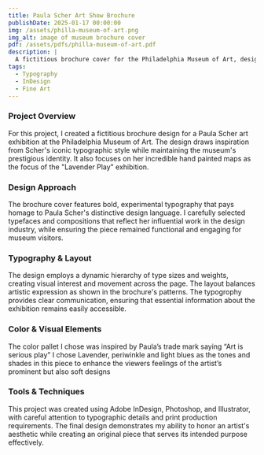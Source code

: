 ```yaml
---
title: Paula Scher Art Show Brochure
publishDate: 2025-01-17 00:00:00
img: /assets/philla-museum-of-art.png
img_alt: image of museum brochure cover
pdf: /assets/pdfs/philla-museum-of-art.pdf
description: |
  A fictitious brochure cover for the Philadelphia Museum of Art, designed by Rachel Weiss.
tags:
  - Typography
  - InDesign
  - Fine Art
---
```


### Project Overview

For this project, I created a fictitious brochure design for a Paula Scher art exhibition at the Philadelphia Museum of Art. The design draws inspiration from Scher's iconic typographic style while maintaining the museum's prestigious identity. It also focuses on her incredible hand painted maps as the focus of the "Lavender Play" exhibition.

### Design Approach

The brochure cover features bold, experimental typography that pays homage to Paula Scher's distinctive design language. I carefully selected typefaces and compositions that reflect her influential work in the design industry, while ensuring the piece remained functional and engaging for museum visitors.

### Typography & Layout

The design employs a dynamic hierarchy of type sizes and weights, creating visual interest and movement across the page. The layout balances artistic expression as shown in the brochure's patterns. The typogrophy provides clear communication, ensuring that essential information about the exhibition remains easily accessible.

### Color & Visual Elements

The color pallet I chose was inspired by Paula’s trade mark saying “Art is serious play” I chose Lavender, periwinkle and light blues as the tones and shades in this piece to enhance the viewers feelings of the artist’s prominent but also soft designs

### Tools & Techniques

This project was created using Adobe InDesign, Photoshop, and Illustrator, with careful attention to typographic details and print production requirements. The final design demonstrates my ability to honor an artist's aesthetic while creating an original piece that serves its intended purpose effectively.
